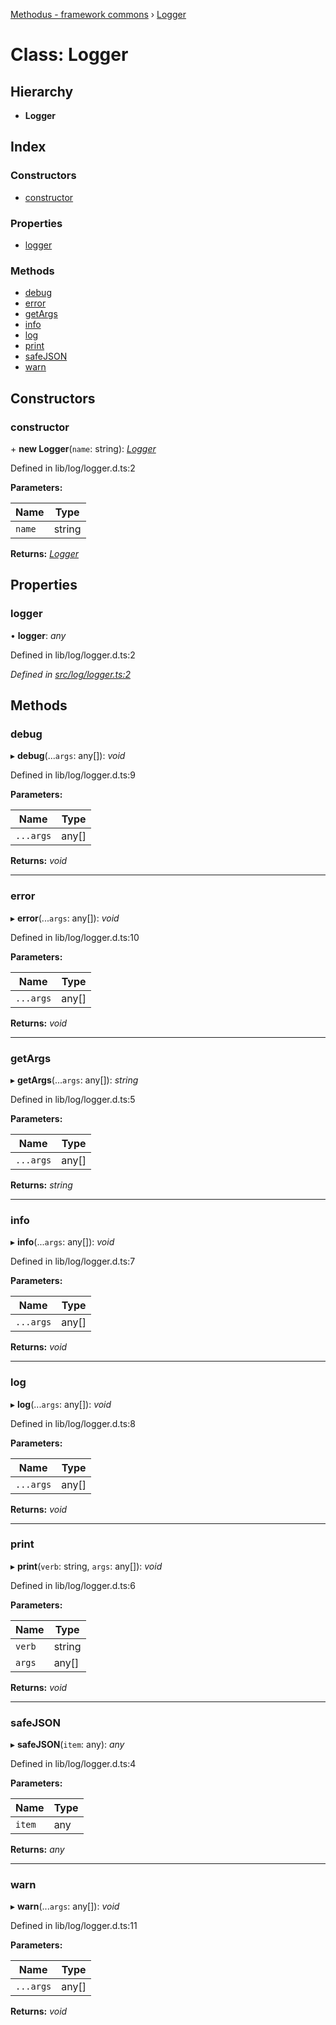 [Methodus - framework commons](../globals.md) › [Logger](modules/framework/common/logger.md)

# Class: Logger

## Hierarchy

* **Logger**

## Index

### Constructors

* [constructor](modules/framework/common/logger.md#constructor)

### Properties

* [logger](modules/framework/common/logger.md#logger)

### Methods

* [debug](modules/framework/common/logger.md#debug)
* [error](modules/framework/common/logger.md#error)
* [getArgs](modules/framework/common/logger.md#getargs)
* [info](modules/framework/common/logger.md#info)
* [log](modules/framework/common/logger.md#log)
* [print](modules/framework/common/logger.md#print)
* [safeJSON](modules/framework/common/logger.md#safejson)
* [warn](modules/framework/common/logger.md#warn)

## Constructors

###  constructor

\+ **new Logger**(`name`: string): *[Logger](modules/framework/common/logger.md)*

Defined in lib/log/logger.d.ts:2

**Parameters:**

Name | Type |
------ | ------ |
`name` | string |

**Returns:** *[Logger](modules/framework/common/logger.md)*

## Properties

###  logger

• **logger**: *any*

Defined in lib/log/logger.d.ts:2

*Defined in [src/log/logger.ts:2](modules/framework/common/https://github.com/nodulusteam/methodus.dev/blob/0650919/modules/framework/framework-commons/src/log/logger.ts#L2)*

## Methods

###  debug

▸ **debug**(...`args`: any[]): *void*

Defined in lib/log/logger.d.ts:9

**Parameters:**

Name | Type |
------ | ------ |
`...args` | any[] |

**Returns:** *void*

___

###  error

▸ **error**(...`args`: any[]): *void*

Defined in lib/log/logger.d.ts:10

**Parameters:**

Name | Type |
------ | ------ |
`...args` | any[] |

**Returns:** *void*

___

###  getArgs

▸ **getArgs**(...`args`: any[]): *string*

Defined in lib/log/logger.d.ts:5

**Parameters:**

Name | Type |
------ | ------ |
`...args` | any[] |

**Returns:** *string*

___

###  info

▸ **info**(...`args`: any[]): *void*

Defined in lib/log/logger.d.ts:7

**Parameters:**

Name | Type |
------ | ------ |
`...args` | any[] |

**Returns:** *void*

___

###  log

▸ **log**(...`args`: any[]): *void*

Defined in lib/log/logger.d.ts:8

**Parameters:**

Name | Type |
------ | ------ |
`...args` | any[] |

**Returns:** *void*

___

###  print

▸ **print**(`verb`: string, `args`: any[]): *void*

Defined in lib/log/logger.d.ts:6

**Parameters:**

Name | Type |
------ | ------ |
`verb` | string |
`args` | any[] |

**Returns:** *void*

___

###  safeJSON

▸ **safeJSON**(`item`: any): *any*

Defined in lib/log/logger.d.ts:4

**Parameters:**

Name | Type |
------ | ------ |
`item` | any |

**Returns:** *any*

___

###  warn

▸ **warn**(...`args`: any[]): *void*

Defined in lib/log/logger.d.ts:11

**Parameters:**

Name | Type |
------ | ------ |
`...args` | any[] |

**Returns:** *void*
